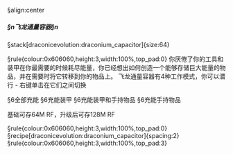 §align:center
##### §n飞龙通量容器§n

§stack[draconicevolution:draconium_capacitor]{size:64}

§rule{colour:0x606060,height:3,width:100%,top_pad:0}
你厌倦了你的工具和装甲在你最需要的时候耗尽能量，你已经想出如何创造一个能够存储巨大能量的物品，并在需要时将它转移到你的物品上。
飞龙通量容器有4种工作模式，你可以潜行 - 右键单击在它们之间切换

§6全部充能
§6充能装甲
§6充能装甲和手持物品
§6充能手持物品

基础可存64M RF，升级后可存128M RF

§rule{colour:0x606060,height:3,width:100%,top_pad:0}
§recipe[draconicevolution:draconium_capacitor]{spacing:2}
§rule{colour:0x606060,height:3,width:100%,top_pad:3}
